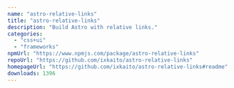 ```yaml
---
name: "astro-relative-links"
title: "astro-relative-links"
description: "Build Astro with relative links."
categories:
  - "css+ui"
  - "frameworks"
npmUrl: "https://www.npmjs.com/package/astro-relative-links"
repoUrl: "https://github.com/ixkaito/astro-relative-links"
homepageUrl: "https://github.com/ixkaito/astro-relative-links#readme"
downloads: 1396
---
```

